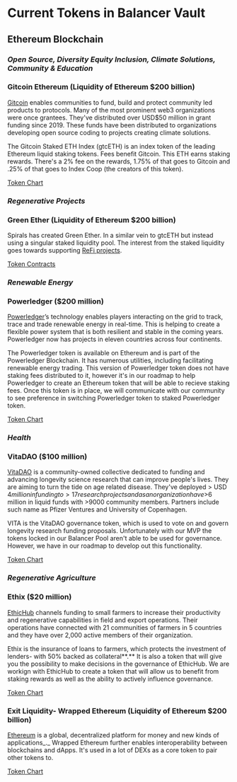 # Current Tokens in Balancer Vault

## Ethereum Blockchain

### _Open Source, Diversity Equity Inclusion, Climate Solutions, Community & Education_

### Gitcoin Ethereum (Liquidity of Ethereum $200 billion)

[Gitcoin](https://www.gitcoin.co/) enables communities to fund, build and protect community led products to protocols. Many of the most prominent web3 organizations were once grantees. They've distributed over USD$50 million in grant funding since 2019. These funds have been distributed to organizations developing open source coding to projects creating climate solutions.&#x20;

The Gitcoin Staked ETH Index (gtcETH) is an index token of the leading Ethereum liquid staking tokens. Fees benefit Gitcoin. This ETH earns staking rewards. There's a 2% fee on the rewards, 1.75% of that goes to Gitcoin and .25% of that goes to Index Coop (the creators of this token).&#x20;

[Token Chart](https://dex.guru/token/eth/0x36c833eed0d376f75d1ff9dfdee260191336065e)

### _Regenerative Projects_

### Green Ether  (Liquidity of Ethereum $200 billion)

Spirals has created Green Ether. In a similar vein to gtcETH but instead using a singular staked liquidity pool. The interest from the staked liquidity goes towards supporting [ReFi projects](https://app.spirals.so/projects).&#x20;

[Token Contracts](https://docs.spirals.so/building-on-green-tokens/contract-reference)

### _Renewable Energy_

### Powerledger ($200 million)

[Powerledger](https://www.powerledger.io/)’s technology enables players interacting on the grid to track, trace and trade renewable energy in real-time. This is helping to create a flexible power system that is both resilient and stable in the coming years. Powerledger now has projects in eleven countries across four continents.

The Powerledger token is available on Ethereum and is part of the Powerledger Blockchain. It has numerous utilities, including facilitating renewable energy trading. This version of Powerledger token does not have staking fees distributed to it, however it's in our roadmap to help Powerledger to create an Ethereum token that will be able to recieve staking fees. Once this token is in place, we will communicate with our community to see preference in switching Powerledger token to staked Powerledger token.&#x20;

[Token Chart](https://dex.guru/token/eth/0x595832f8fc6bf59c85c527fec3740a1b7a361269)&#x20;

### _Health_

### VitaDAO ($100 million)

[VitaDAO](https://www.vitadao.com/) is a community-owned collective dedicated to funding and advancing longevity science research that can improve people's lives. They are aiming to turn the tide on age related disease. They've deployed > USD $4 million in funding to >17 research projects and as an organization have >$6 million in liquid funds with >9000 community members. Partners include such name as Pfizer Ventures and University of Copenhagen.&#x20;

VITA is the VitaDAO governance token, which is used to vote on and govern longevity research funding proposals. Unfortunately with our MVP the tokens locked in our Balancer Pool aren't able to be used for governance. However, we have in our roadmap to develop out this functionality.&#x20;

[Token Chart](https://dex.guru/token/eth/0x81f8f0bb1cb2a06649e51913a151f0e7ef6fa321)

### _Regenerative Agriculture_

### Ethix ($20 million)

[EthicHub](https://www.ethichub.com) channels funding to small farmers to increase their productivity and regenerative capabilities in field and export operations. Their operations have connected with 21 communities of farmers in 5 countries and they have over 2,000 active members of their organization.&#x20;

Ethix is ​​the insurance of loans to farmers, which protects the investment of lenders- with 50% backed as collateral**.** It is also a token that will give you the possibility to make decisions in the governance of EthicHub. We are workign with EthicHub to create a token that will allow us to benefit from staking rewards as well as the ability to actively influence governance.&#x20;

[Token Chart ](https://dex.guru/token/eth/0xfd09911130e6930bf87f2b0554c44f400bd80d3e)

### Exit Liquidity- Wrapped Ethereum (Liquidity of Ethereum $200 billion)

[Ethereum](https://ethereum.org/) is a global, decentralized platform for money and new kinds of applications_._ Wrapped Ethereum further enables interoperability between blockchains and dApps. It's used in a lot of DEXs as a core token to pair other tokens to.

[Token Chart](https://dex.guru/token/eth/0xc02aaa39b223fe8d0a0e5c4f27ead9083c756cc2)
